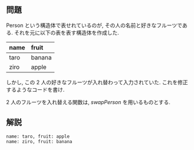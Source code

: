 ## 問題

Person という構造体で表せれているのが, その人の名前と好きなフルーツである.
それを元に以下の表を表す構造体を作成した.

| name | fruit  |
| :--- | :----- |
| taro | banana |
| ziro | apple  |

しかし, この 2 人の好きなフルーツが入れ替わって入力されていた.
これを修正するようなコードを書け.

2 人のフルーツを入れ替える関数は, _swapPerson_ を用いるものとする.

## 解説

```
name: taro, fruit: apple
name: ziro, fruit: banana
```
